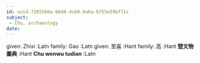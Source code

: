 ```yaml
---
id: uuid-72655b6a-b6d0-4c68-8aba-b755e59bf71c
subject: 
 - Chu, archaeology
date: 
---
```


given: Zhixi :Latn
family: Gao :Latn
given: 至喜 :Hant
family: 高 :Hant
**楚文物圖典** :Hant
**Chu wenwu tudian** :Latn
